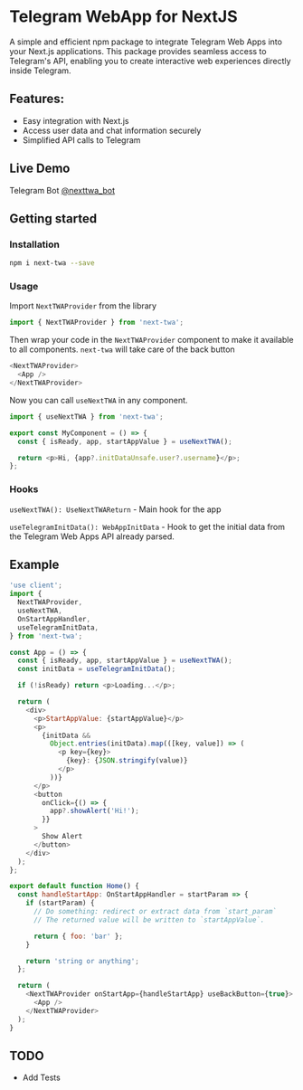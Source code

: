 # Telegram WebApp for NextJS

A simple and efficient npm package to integrate Telegram Web Apps into your Next.js applications. This package provides seamless access to Telegram's API, enabling you to create interactive web experiences directly inside Telegram.

## Features:

- Easy integration with Next.js
- Access user data and chat information securely
- Simplified API calls to Telegram

## Live Demo

Telegram Bot [@nexttwa_bot](https://t.me/nexttwa_bot/app)

## Getting started

### Installation

```sh
npm i next-twa --save
```

### Usage

Import `NextTWAProvider` from the library

```js
import { NextTWAProvider } from 'next-twa';
```

Then wrap your code in the `NextTWAProvider` component to make it available to all components. `next-twa` will take care of the back button

```js
<NextTWAProvider>
  <App />
</NextTWAProvider>
```

Now you can call `useNextTWA` in any component.

```js
import { useNextTWA } from 'next-twa';

export const MyComponent = () => {
  const { isReady, app, startAppValue } = useNextTWA();

  return <p>Hi, {app?.initDataUnsafe.user?.username}</p>;
};
```

### Hooks

`useNextTWA(): UseNextTWAReturn` - Main hook for the app

`useTelegramInitData(): WebAppInitData` - Hook to get the initial data from the Telegram Web Apps API already parsed.

## Example

```js
'use client';
import {
  NextTWAProvider,
  useNextTWA,
  OnStartAppHandler,
  useTelegramInitData,
} from 'next-twa';

const App = () => {
  const { isReady, app, startAppValue } = useNextTWA();
  const initData = useTelegramInitData();

  if (!isReady) return <p>Loading...</p>;

  return (
    <div>
      <p>StartAppValue: {startAppValue}</p>
      <p>
        {initData &&
          Object.entries(initData).map(([key, value]) => (
            <p key={key}>
              {key}: {JSON.stringify(value)}
            </p>
          ))}
      </p>
      <button
        onClick={() => {
          app?.showAlert('Hi!');
        }}
      >
        Show Alert
      </button>
    </div>
  );
};

export default function Home() {
  const handleStartApp: OnStartAppHandler = startParam => {
    if (startParam) {
      // Do something: redirect or extract data from `start_param`
      // The returned value will be written to `startAppValue`.

      return { foo: 'bar' };
    }

    return 'string or anything';
  };

  return (
    <NextTWAProvider onStartApp={handleStartApp} useBackButton={true}>
      <App />
    </NextTWAProvider>
  );
}
```

## TODO

- Add Tests
